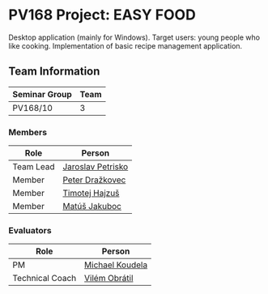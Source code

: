 # PV168 Project: EASY FOOD

Desktop application (mainly for Windows). Target users: young people who like cooking. Implementation of basic recipe management application.

## Team Information

| Seminar Group | Team |
|-------------- | ---- |
| PV168/10      | 3    |

### Members

| Role           | Person               |
|----------------|----------------------|
|Team Lead       | [Jaroslav Petrisko](https://is.muni.cz/auth/osoba/536611) |
|Member          | [Peter Dražkovec](https://is.muni.cz/auth/osoba/536633) |
|Member          | [Timotej Hajzuš](https://is.muni.cz/auth/osoba/536332) |
|Member          | [Matúš Jakuboc](https://is.muni.cz/auth/osoba/536308) |

### Evaluators

| Role           | Person               |
|----------------|----------------------|
|PM              | [Michael Koudela](https://is.muni.cz/auth/osoba/485441) |
|Technical Coach | [Vilém Obrátil](https://is.muni.cz/auth/osoba/408073) |
